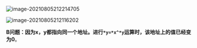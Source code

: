 ![image-20210805212214705](C:\Users\94125\AppData\Roaming\Typora\typora-user-images\image-20210805212214705.png)

![image-20210805212116202](C:\Users\94125\AppData\Roaming\Typora\typora-user-images\image-20210805212116202.png)



​										**B问题：因为x，y都指向同一个地址。进行`*y=*x^*y`运算时，该地址上的值已经变为0**。

